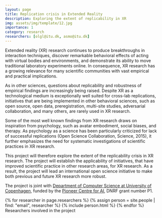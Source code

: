 ```yaml
---
layout: page
title: Replication crisis in Extended Reality
description: Exploring the extent of replicability in XR
img: assets/img/template/12.jpg
importance: 1
category: research
researchers: [olgl@itu.dk, asmo@itu.dk]
---
```


Extended reality (XR) research continues to produce breakthroughs in interaction techniques, discover remarkable behavioral effects of acting with virtual bodies and environments, and demonstrate its ability to move traditional laboratory experiments  online. In consequence, XR research has a growing relevance for many scientific communities with vast empirical and practical implications.
 
As in other sciences, questions about replicability and robustness of empirical findings are increasingly being raised. Despite XR as a technological medium is exceptionally well suited for cross-lab replications, initiatives that are being implemented in other behavioral sciences, such as open source, open data, preregistration, multi-site studies, adversarial collaboration, and many others, are rarely used in XR research.
 
Some of the most well known findings from XR research draws on inspiration from psychology, such as avatar embodiment, social biases, and therapy. As psychology as a science has been particularly criticized for lack of successful replications (Open Science Collaboration, Science, 2015), it further emphasizes the need for systematic investigations of scientific practices in XR research. 
 
This project will therefore explore the extent of the replicability crisis in XR research. The project will establish the applicability of initiatives, that have improved scientific practice in other research areas, for XR research. As a result, the project will lead an international open science initiative to make both previous and future XR research more robust.

The project is joint with [Department of Computer Science at University of Copenhagen](https://di.ku.dk/english/research/human-centred-computing/), funded by the [Pioneer Centre for AI](https://www.aicentre.dk/), DNRF grant number P1.

<div class="row">
    {% for researcher in page.researchers %}
        {% assign person = site.people | find: "email", researcher %}
        {% include person.html %}
    {% endfor %}
</div>
<div class="caption">
    Researchers involved in the project
</div>


